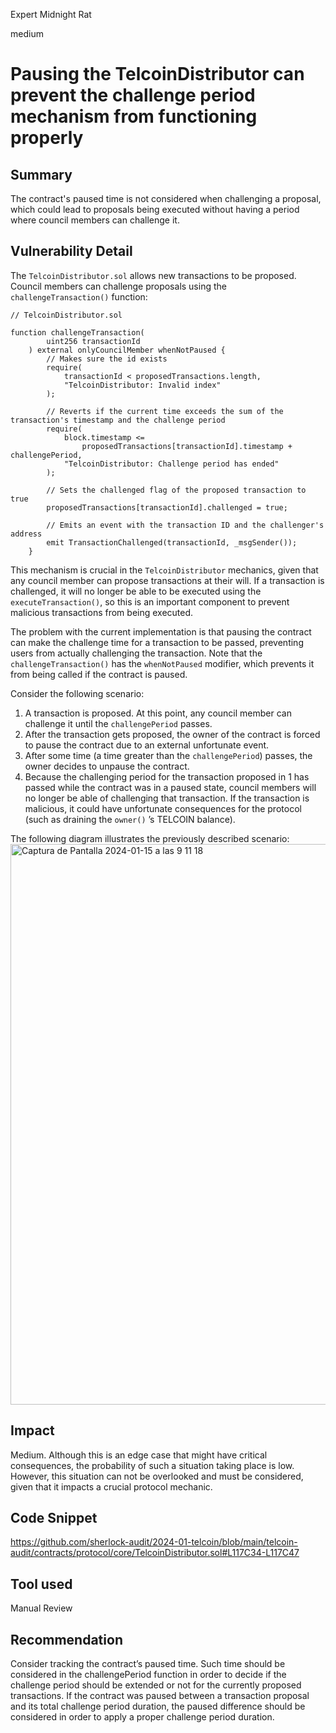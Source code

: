 Expert Midnight Rat

medium

# Pausing the TelcoinDistributor can prevent the challenge period mechanism from functioning properly

## Summary

The contract's paused time is not considered when challenging a proposal, which could lead to proposals being executed without having a period where council members can challenge it.

## Vulnerability Detail

The `TelcoinDistributor.sol` allows new transactions to be proposed. Council members can challenge proposals using the `challengeTransaction()` function:

```tsx
// TelcoinDistributor.sol

function challengeTransaction(
        uint256 transactionId
    ) external onlyCouncilMember whenNotPaused {
        // Makes sure the id exists
        require(
            transactionId < proposedTransactions.length,
            "TelcoinDistributor: Invalid index"
        );

        // Reverts if the current time exceeds the sum of the transaction's timestamp and the challenge period
        require(
            block.timestamp <=
                proposedTransactions[transactionId].timestamp + challengePeriod,
            "TelcoinDistributor: Challenge period has ended"
        );

        // Sets the challenged flag of the proposed transaction to true
        proposedTransactions[transactionId].challenged = true;

        // Emits an event with the transaction ID and the challenger's address
        emit TransactionChallenged(transactionId, _msgSender());
    }
```

This mechanism is crucial in the `TelcoinDistributor` mechanics, given that any council member can propose transactions at their will. If a transaction is challenged, it will no longer be able to be executed using the `executeTransaction()`, so this is an important component to prevent malicious transactions from being executed.

The problem with the current implementation is that pausing the contract can make the challenge time for a transaction to be passed, preventing users from actually challenging the transaction. Note that the `challengeTransaction()` has the `whenNotPaused` modifier, which prevents it from being called if the contract is paused.

Consider the following scenario:

1. A transaction is proposed. At this point, any council member can challenge it until the `challengePeriod` passes.
2. After the transaction gets proposed, the owner of the contract is forced to pause the contract due to an external unfortunate event.
3. After some time (a time greater than the `challengePeriod`) passes, the owner decides to unpause the contract.
4. Because the challenging period for the transaction proposed in 1 has passed while the contract was in a paused state, council members will no longer be able of challenging that transaction. If the transaction is malicious, it could have unfortunate consequences for the protocol (such as draining the `owner()` ’s TELCOIN balance).

The following diagram illustrates the previously described scenario:
<img width="897" alt="Captura de Pantalla 2024-01-15 a las 9 11 18" src="https://github.com/sherlock-audit/2024-01-telcoin-0xadrii/assets/56537955/3006a117-eb98-4465-a07e-5e74d84d8f27">

## Impact

Medium. Although this is an edge case that might have critical consequences, the probability of such a situation taking place is low. However, this situation can not be overlooked and must be considered, given that it impacts a crucial protocol mechanic.

## Code Snippet

https://github.com/sherlock-audit/2024-01-telcoin/blob/main/telcoin-audit/contracts/protocol/core/TelcoinDistributor.sol#L117C34-L117C47

## Tool used

Manual Review

## Recommendation

Consider tracking the contract’s paused time. Such time should be considered in the challengePeriod function in order to decide if the challenge period should be extended or not for the currently proposed transactions. If the contract was paused between a transaction proposal and its total challenge period duration, the paused difference should be considered in order to apply a proper challenge period duration.
